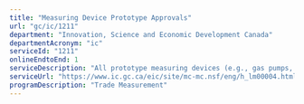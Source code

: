 ```yaml
---
title: "Measuring Device Prototype Approvals"
url: "gc/ic/1211"
department: "Innovation, Science and Economic Development Canada"
departmentAcronym: "ic"
serviceId: "1211"
onlineEndtoEnd: 1
serviceDescription: "All prototype measuring devices (e.g., gas pumps, scales, electricity meters, natural gas meters) intended for use in measurement-based financial transactions (trade measurement) must be evaluated and approved by Measurement Canada before they can be used in the Canadian marketplace. Measurement Canada issues a type approval once it has been confirmed the device complies with all applicable legal requirements. This type approval is legal confirmation the device is approved for trade measurement use in Canada."
serviceUrl: "https://www.ic.gc.ca/eic/site/mc-mc.nsf/eng/h_lm00004.html"
programDescription: "Trade Measurement"
---
```

